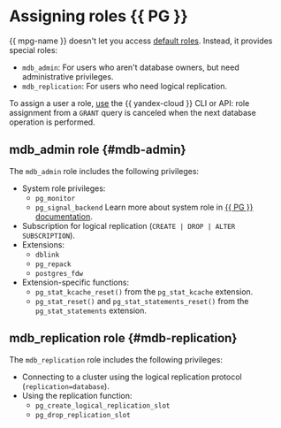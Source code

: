 # Assigning roles {{ PG }}

{{ mpg-name }} doesn't let you access [default roles](https://www.postgresql.org/docs/current/default-roles.html). Instead, it provides special roles:

* `mdb_admin`: For users who aren't database owners, but need administrative privileges.
* `mdb_replication`: For users who need logical replication.

To assign a user a role, [use](../operations/grant.md) the {{ yandex-cloud }} CLI or API: role assignment from a `GRANT` query is canceled when the next database operation is performed.

## mdb_admin role {#mdb-admin}

The `mdb_admin` role includes the following privileges:

* System role privileges:
    * `pg_monitor`
    * `pg_signal_backend`
Learn more about system role in [{{ PG }} documentation](https://www.postgresql.org/docs/current/default-roles.html).
* Subscription for logical replication (`CREATE | DROP | ALTER SUBSCRIPTION`).
* Extensions:
    * `dblink`
    * `pg_repack`
    * `postgres_fdw`
* Extension-specific functions:
    * `pg_stat_kcache_reset()` from the `pg_stat_kcache` extension.
    * `pg_stat_reset()` and `pg_stat_statements_reset()` from the `pg_stat_statements` extension.

## mdb_replication role {#mdb-replication}

The `mdb_replication` role includes the following privileges:

* Connecting to a cluster using the logical replication protocol (`replication=database`).
* Using the replication function:
    * `pg_create_logical_replication_slot`
    * `pg_drop_replication_slot`

